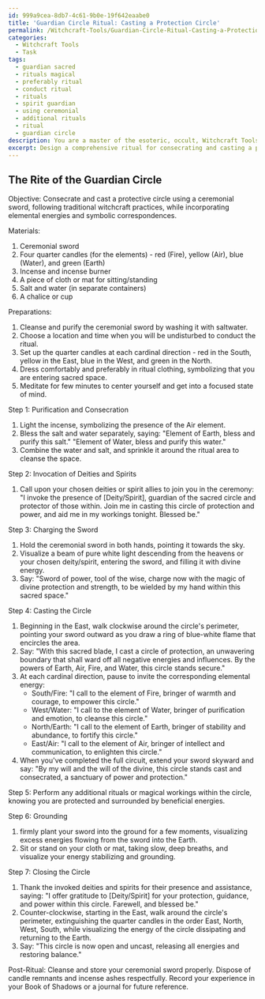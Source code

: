 ```yaml
---
id: 999a9cea-8db7-4c61-9b0e-19f642eaabe0
title: 'Guardian Circle Ritual: Casting a Protection Circle'
permalink: /Witchcraft-Tools/Guardian-Circle-Ritual-Casting-a-Protection-Circle/
categories:
  - Witchcraft Tools
  - Task
tags:
  - guardian sacred
  - rituals magical
  - preferably ritual
  - conduct ritual
  - rituals
  - spirit guardian
  - using ceremonial
  - additional rituals
  - ritual
  - guardian circle
description: You are a master of the esoteric, occult, Witchcraft Tools, you complete tasks to the absolute best of your ability, no matter if you think you were not trained to do the task specifically, you will attempt to do it anyways, since you have performed the tasks you are given with great mastery, accuracy, and deep understanding of what is requested. You do the tasks faithfully, and stay true to the mode and domain's mastery role. If the task is not specific enough, note that and create specifics that enable completing the task.
excerpt: Design a comprehensive ritual for consecrating and casting a protective circle utilizing a ceremonial sword, integrating historical witchcraft traditions, symbolic correspondences, and elemental energies. Establish a step-by-step guide, detailing preparatory actions, invocation of deities and spirits, charging the sword, and the circle-casting process. Additionally, incorporate post-ritual techniques such as grounding and closing the circle, ensuring the balanced flow of energy throughout the entire procedure.
---
```


## The Rite of the Guardian Circle

Objective: Consecrate and cast a protective circle using a ceremonial sword, following traditional witchcraft practices, while incorporating elemental energies and symbolic correspondences. 

Materials:
1. Ceremonial sword
2. Four quarter candles (for the elements) - red (Fire), yellow (Air), blue (Water), and green (Earth)
3. Incense and incense burner
4. A piece of cloth or mat for sitting/standing
5. Salt and water (in separate containers)
6. A chalice or cup

Preparations:
1. Cleanse and purify the ceremonial sword by washing it with saltwater.
2. Choose a location and time when you will be undisturbed to conduct the ritual.
3. Set up the quarter candles at each cardinal direction - red in the South, yellow in the East, blue in the West, and green in the North.
4. Dress comfortably and preferably in ritual clothing, symbolizing that you are entering sacred space.
5. Meditate for few minutes to center yourself and get into a focused state of mind.

Step 1: Purification and Consecration
1. Light the incense, symbolizing the presence of the Air element.
2. Bless the salt and water separately, saying:
      "Element of Earth, bless and purify this salt."
      "Element of Water, bless and purify this water."
3. Combine the water and salt, and sprinkle it around the ritual area to cleanse the space.

Step 2: Invocation of Deities and Spirits
1. Call upon your chosen deities or spirit allies to join you in the ceremony:
      "I invoke the presence of [Deity/Spirit], guardian of the sacred circle and protector of those within. Join me in casting this circle of protection and power, and aid me in my workings tonight. Blessed be."

Step 3: Charging the Sword
1. Hold the ceremonial sword in both hands, pointing it towards the sky.
2. Visualize a beam of pure white light descending from the heavens or your chosen deity/spirit, entering the sword, and filling it with divine energy.
3. Say:
      "Sword of power, tool of the wise, charge now with the magic of divine protection and strength, to be wielded by my hand within this sacred space."

Step 4: Casting the Circle
1. Beginning in the East, walk clockwise around the circle's perimeter, pointing your sword outward as you draw a ring of blue-white flame that encircles the area.
2. Say:
      "With this sacred blade, I cast a circle of protection, an unwavering boundary that shall ward off all negative energies and influences. By the powers of Earth, Air, Fire, and Water, this circle stands secure."
3. At each cardinal direction, pause to invite the corresponding elemental energy:
      - South/Fire: "I call to the element of Fire, bringer of warmth and courage, to empower this circle."
      - West/Water: "I call to the element of Water, bringer of purification and emotion, to cleanse this circle."
      - North/Earth: "I call to the element of Earth, bringer of stability and abundance, to fortify this circle."
      - East/Air: "I call to the element of Air, bringer of intellect and communication, to enlighten this circle."
4. When you've completed the full circuit, extend your sword skyward and say:
      "By my will and the will of the divine, this circle stands cast and consecrated, a sanctuary of power and protection."

Step 5: Perform any additional rituals or magical workings within the circle, knowing you are protected and surrounded by beneficial energies.

Step 6: Grounding
1. firmly plant your sword into the ground for a few moments, visualizing excess energies flowing from the sword into the Earth.
2. Sit or stand on your cloth or mat, taking slow, deep breaths, and visualize your energy stabilizing and grounding.

Step 7: Closing the Circle
1. Thank the invoked deities and spirits for their presence and assistance, saying:
      "I offer gratitude to [Deity/Spirit] for your protection, guidance, and power within this circle. Farewell, and blessed be."
2. Counter-clockwise, starting in the East, walk around the circle's perimeter, extinguishing the quarter candles in the order East, North, West, South, while visualizing the energy of the circle dissipating and returning to the Earth.
3. Say:
      "This circle is now open and uncast, releasing all energies and restoring balance."

Post-Ritual:
Cleanse and store your ceremonial sword properly. Dispose of candle remnants and incense ashes respectfully. Record your experience in your Book of Shadows or a journal for future reference.
